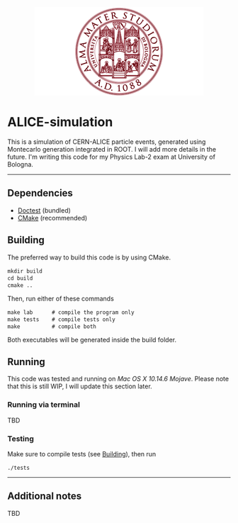 <div align="center">
  <img alt="Alma Mater Studiorum Logo" src="assets/unibo-logo.png">
</div>

# ALICE-simulation
This is a simulation of CERN-ALICE particle events, generated using Montecarlo
generation integrated in ROOT. I will add more details in the future.
I'm writing this code for my Physics Lab-2 exam at University of Bologna.

--------------------------------------------------------------------------------

## Dependencies
- [Doctest](https://github.com/onqtam/doctest) (bundled)
- [CMake](https://cmake.org/) (recommended)

## Building
The preferred way to build this code is by using CMake.
```shell
mkdir build
cd build
cmake ..
```
Then, run either of these commands
```shell
make lab      # compile the program only
make tests    # compile tests only
make          # compile both
```
Both executables will be generated inside the build folder.

## Running
This code was tested and running on _Mac OS X 10.14.6 Mojave_.
Please note that this is still WIP, I will update this section later.

### Running via terminal
TBD

### Testing
Make sure to compile tests (see [Building](#building)), then run
```shell
./tests
```

--------------------------------------------------------------------------------

## Additional notes
TBD
